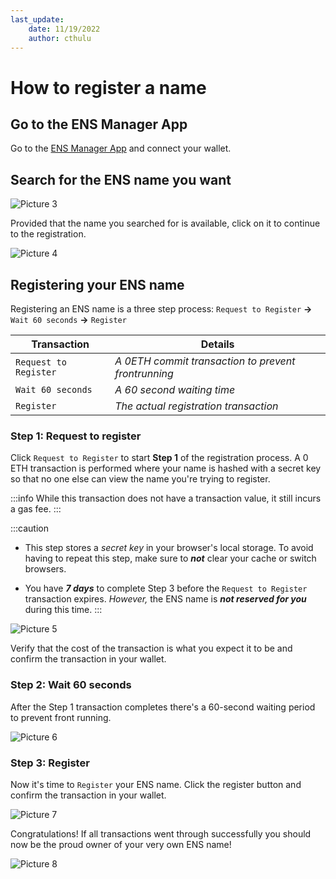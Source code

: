 ```yaml
---
last_update:
    date: 11/19/2022
    author: cthulu
---
```


# How to register a name

## Go to the ENS Manager App
Go to the [ENS Manager App](https://app.ens.domains) and connect your wallet.

## Search for the ENS name you want
![Picture 3](/img/register_name_img3.webp)

Provided that the name you searched for is available, click on it to continue to the registration.

![Picture 4](/img/register_name_img4.webp)

## Registering your ENS name
Registering an ENS name is a three step process:
`Request to Register` **→** `Wait 60 seconds` **→** `Register`

| Transaction           | Details                                             |
|-----------------------|-----------------------------------------------------|
| `Request to Register` | *A 0ETH commit transaction to prevent frontrunning* |
| `Wait 60 seconds`     | *A 60 second waiting time*                          |
| `Register`            | *The actual registration transaction*               |


### Step 1: Request to register
Click `Request to Register` to start **Step 1** of the registration process.
A 0 ETH transaction is performed where your name is hashed with a secret key so that no one else can view the name you're trying to register.

:::info
While this transaction does not have a transaction value, it still incurs a gas fee.
:::

:::caution
* This step stores a *secret key* in your browser's local storage. To avoid having to repeat this step, make sure to ***not*** clear your cache or switch browsers.

* You have ***7 days*** to complete Step 3 before the `Request to Register` transaction expires. *However,* the ENS name is ***not reserved for you*** during this time.
:::

![Picture 5](/img/register_name_img5.webp)

Verify that the cost of the transaction is what you expect it to be and confirm the transaction in your wallet.

### Step 2: Wait 60 seconds
After the Step 1 transaction completes there's a 60-second waiting period to prevent front running.

![Picture 6](/img/register_name_img6.webp)

### Step 3: Register
Now it's time to `Register` your ENS name. Click the register button and confirm the transaction in your wallet.

![Picture 7](/img/register_name_img7.webp)

Congratulations! If all transactions went through successfully you should now be the proud owner of your very own ENS name!

![Picture 8](/img/register_name_img8.webp)
